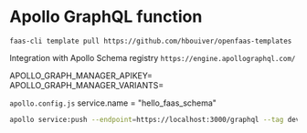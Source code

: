 # Apollo GraphQL function

```
faas-cli template pull https://github.com/hbouiver/openfaas-templates
```

Integration with Apollo Schema registry `https://engine.apollographql.com/`

APOLLO_GRAPH_MANAGER_APIKEY=
APOLLO_GRAPH_MANAGER_VARIANTS=

`apollo.config.js`
service.name = "hello_faas_schema"

```bash
apollo service:push --endpoint=https://localhost:3000/graphql --tag dev
```